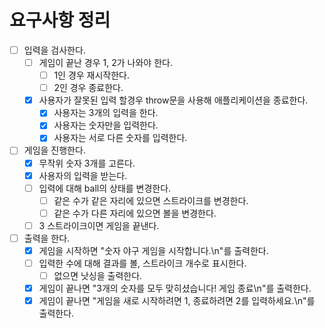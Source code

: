 # 요구사항 정리

- [ ] 입력을 검사한다.
  - [ ] 게임이 끝난 경우 1, 2가 나와야 한다.
    - [ ] 1인 경우 재시작한다.
    - [ ] 2인 경우 종료한다.
  - [x] 사용자가 잘못된 입력 할경우 throw문을 사용해 애플리케이션을 종료한다.
    - [x] 사용자는 3개의 입력을 한다.
    - [x] 사용자는 숫자만을 입력한다.
    - [x] 사용자는 서로 다른 숫자를 입력한다.
- [ ] 게임을 진행한다.
  - [x] 무작위 숫자 3개를 고른다.
  - [x] 사용자의 입력을 받는다.
  - [ ] 입력에 대해 ball의 상태를 변경한다.
    - [ ] 같은 수가 같은 자리에 있으면 스트라이크를 변경한다.
    - [ ] 같은 수가 다른 자리에 있으면 볼을 변경한다.
  - [ ] 3 스트라이크이면 게임을 끝낸다.
- [ ] 출력을 한다.
  - [x] 게임을 시작하면 "숫자 야구 게임을 시작합니다.\n"를 출력한다.
  - [ ] 입력한 수에 대해 결과를 볼, 스트라이크 개수로 표시한다.
    - [ ] 없으면 낫싱을 출력한다.
  - [x] 게임이 끝나면 "3개의 숫자를 모두 맞히셨습니다! 게임 종료\n"를 출력한다.
  - [x] 게임이 끝나면 "게임을 새로 시작하려면 1, 종료하려면 2를 입력하세요.\n"를 출력한다.
